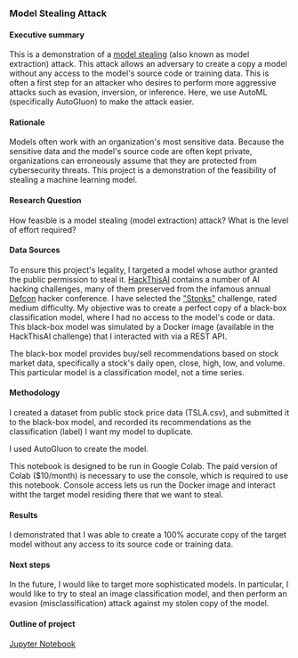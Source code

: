 ### Model Stealing Attack

#### Executive summary
This is a demonstration of a [model stealing](https://www.mlsecurity.ai/post/what-is-model-stealing-and-why-it-matters) (also known as model extraction) attack. This attack allows an adversary to create a copy a model without any access to the model's source code or training data. This is often a first step for an attacker who desires to perform more aggressive attacks such as evasion, inversion, or inference. Here, we use AutoML (specifically AutoGluon) to make the attack easier.

#### Rationale
Models often work with an organization's most sensitive data. Because the sensitive data and the model's source code are often kept private, organizations can erroneously assume that they are protected from cybersecurity threats. This project is a demonstration of the feasibility of stealing a machine learning model. 

#### Research Question
How feasible is a model stealing (model extraction) attack? What is the level of effort required?

#### Data Sources
To ensure this project's legality, I targeted a model whose author granted the public permission to steal it. [HackThisAI](https://github.com/JosephTLucas/HackThisAI/) contains a number of AI hacking challenges, many of them preserved from the infamous annual [Defcon](https://defcon.org) hacker conference. I have selected the ["Stonks"](https://github.com/JosephTLucas/HackThisAI/tree/main/challenge/medium_stonks) challenge, rated medium difficulty. My objective was to create a perfect copy of a black-box classification model, where I had no access to the model's code or data. This black-box model was simulated by a Docker image (available in the HackThisAI challenge) that I interacted with via a REST API.

The black-box model provides buy/sell recommendations based on stock market data, specifically a stock's daily open, close, high, low, and volume. This particular model is a classification model, not a time series.

#### Methodology
I created a dataset from public stock price data (TSLA.csv), and submitted it to the black-box model, and recorded its recommendations as the classification (label) I want my model to duplicate.

I used AutoGluon to create the model.

This notebook is designed to be run in Google Colab. The paid version of Colab ($10/month) is necessary to use the console, which is required to use this notebook. Console access lets us run the Docker image and interact witht the target model residing there that we want to steal.

#### Results
I demonstrated that I was able to create a 100% accurate copy of the target model without any access to its source code or training data. 

#### Next steps
In the future, I would like to target more sophisticated models. In particular, I would like to try to steal an image classification model, and then perform an evasion (misclassification) attack against my stolen copy of the model.

#### Outline of project

[Jupyter Notebook](https://github.com/hotpacket/modelstealing-automl/blob/main/ModelStealer.ipynb)

